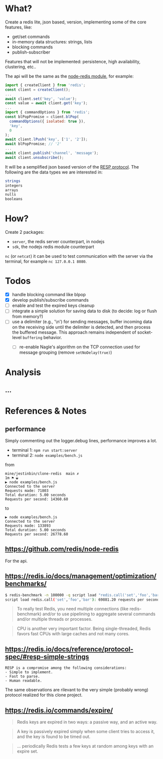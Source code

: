 

# What?

Create a redis lite, json based, version, implementing some of the core features, like:
- get/set commands
- in-memory data structures: strings, lists
- blocking commands
- publish-subscriber

Features that will not be implemented: persistence, high availability, clustering, etc..

The api will be the same as the [node-redis module](https://github.com/redis/node-redis), for example:
```js
import { createClient } from 'redis';
const client = createClient();
...
await client.set('key', 'value');
const value = await client.get('key');
...
import { commandOptions } from 'redis';
const blPopPromise = client.blPop(
  commandOptions({ isolated: true }),
  'key',
  0
);
await client.lPush('key', ['1', '2']);
await blPopPromise; // '2'
...
await client.publish('channel', 'message');
await client.unsubscribe();
```

It will be a semplified json based version of the [RESP protocol](https://redis.io/docs/reference/protocol-spec/). The following are the data types we are interested in:
```bash
strings
integers
arrays
nulls
booleans
```


# How?

Create 2 packages:
- `server`, the redis server counterpart, in nodejs
- `sdk`, the nodejs redis module counterpart

`nc` (or `netcat`) it can be used to test communication with the server via the terminal, for example `nc 127.0.0.1 8080`.


# Todos

- [x] handle blocking command like blpop
- [x] develop publish/subscribe commands
- [ ] enable and test the expired keys cleanup
- [ ] integrate a simple solution for saving data to disk (to decide: log or flush from memory?)
- [ ] use a delimiter (e.g., '\n') for sending messages, buffer incoming data on the receiving side until the delimiter is detected, and then process the buffered message. This approach remains independent of socket-level `buffering` behavior.
  - [ ] re-enable Nagle's algorithm on the TCP connection used for message grouping (remove `setNoDelay(true)`)






# Analysis

## ...





# References & Notes

## performance

Simply commenting out the logger.debug lines, performance improves a lot.

- terminal 1: `npm run start:server`
- terminal 2: `node examples/bench.js`

from
```
mine/jestinbin/clone-redis  main ✗                                                                                                      1m ⚑ ◒  
▶ node examples/bench.js
Connected to the server
Requests made: 71803
Total duration: 5.00 seconds
Requests per second: 14360.60
```

to
```
▶ node examples/bench.js
Connected to the server
Requests made: 133893
Total duration: 5.00 seconds
Requests per second: 26778.60
```


## https://github.com/redis/node-redis

For the api.


## https://redis.io/docs/management/optimization/benchmarks/


```bash
$ redis-benchmark -n 100000 -q script load "redis.call('set','foo','bar')"  
script load redis.call('set','foo','bar'): 69881.20 requests per second  
```


> To really test Redis, you need multiple connections (like redis-benchmark) and/or to use pipelining to aggregate several commands and/or multiple threads or processes. 

> CPU is another very important factor. Being single-threaded, Redis favors fast CPUs with large caches and not many cores.  


## https://redis.io/docs/reference/protocol-spec/#resp-simple-strings


```
RESP is a compromise among the following considerations:
- Simple to implement.
- Fast to parse.
- Human readable.
```

The same observations are rilevant to the very simple (probably wrong) protocol realized for this clone project.


## https://redis.io/commands/expire/

> Redis keys are expired in two ways: a passive way, and an active way.

> A key is passively expired simply when some client tries to access it, and the key is found to be timed out.

> ... periodically Redis tests a few keys at random among keys with an expire set.


